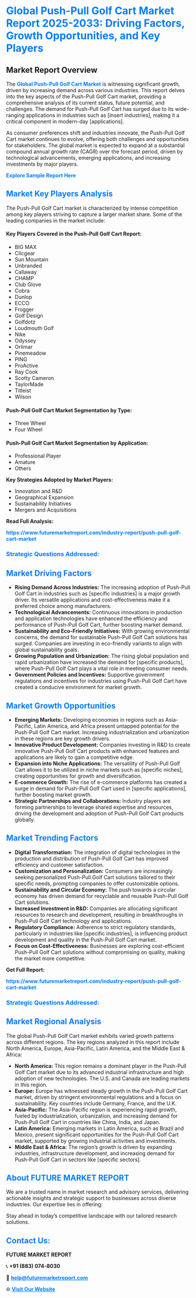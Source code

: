 <h1 style="color: #007BFF;">Global Push-Pull Golf Cart Market Report 2025-2033: Driving Factors, Growth Opportunities, and Key Players</h1>

<section id="overview">
<h2>Market Report Overview</h2>
<p>The <a href="https://www.futuremarketreport.com/industry-report/push-pull-golf-cart-market" style="color: #007BFF; text-decoration: none;"><strong>Global Push-Pull Golf Cart Market</strong></a> is witnessing significant growth, driven by increasing demand across various industries. This report delves into the key aspects of the Push-Pull Golf Cart market, providing a comprehensive analysis of its current status, future potential, and challenges. The demand for Push-Pull Golf Cart has surged due to its wide-ranging applications in industries such as [insert industries], making it a critical component in modern-day [applications].</p>
<p>As consumer preferences shift and industries innovate, the Push-Pull Golf Cart market continues to evolve, offering both challenges and opportunities for stakeholders. The global market is expected to expand at a substantial compound annual growth rate (CAGR) over the forecast period, driven by technological advancements, emerging applications, and increasing investments by major players.</p>
</section>

<section id="overview">
<p><a href="https://www.futuremarketreport.com/request-sample/reportId=54901" style="color: #007BFF; text-decoration: none;"><strong>Explore Sample Report Here</strong></a></p>
</section>

<section id="key-players">
<h2 style="color: #007BFF;">Market Key Players Analysis</h2>
<p>The Push-Pull Golf Cart market is characterized by intense competition among key players striving to capture a larger market share. Some of the leading companies in the market include:</p>
<h4>Key Players Covered in the Push-Pull Golf Cart Report:</h4>
<ul><li>BIG MAX</li><li>Clicgear</li><li>Sun Mountain</li><li>Unbranded</li><li>Callaway</li><li>CHAMP</li><li>Club Glove</li><li>Cobra</li><li>Dunlop</li><li>ECCO</li><li>Frogger</li><li>Golf Design</li><li>Golfdotz</li><li>Loudmouth Golf</li><li>Nike</li><li>Odyssey</li><li>Orlimar</li><li>Pinemeadow</li><li>PING</li><li>ProActive</li><li>Ray Cook</li><li>Scotty Cameron</li><li>TaylorMade</li><li>Titleist</li><li>Wilson</li></ul>
<h4>Push-Pull Golf Cart Market Segmentation by Type:</h4>
<ul><li>Three Wheel</li><li>Four Wheel</li></ul>

<h4>Push-Pull Golf Cart Market Segmentation by Application:</h4>
<ul><li>Professional Player</li><li>Amature</li><li>Others</li></ul>
<p><strong>Key Strategies Adopted by Market Players:</strong></p>
<ul>
<li>Innovation and R&D</li>
<li>Geographical Expansion</li>
<li>Sustainability Initiatives</li>
<li>Mergers and Acquisitions</li>
</ul>
</section>

<section>
<p><strong>Read Full Analysis: </strong></p><a href="https://www.futuremarketreport.com/industry-report/push-pull-golf-cart-market" style="color: #007BFF; text-decoration: none;"><strong>https://www.futuremarketreport.com/industry-report/push-pull-golf-cart-market</strong></a>
<h3 style="color: #007BFF;">Strategic Questions Addressed:</h3>
</section>

<section id="driving-factors">
<h2 style="color: #007BFF;">Market Driving Factors</h2>
<ul>
<li><strong>Rising Demand Across Industries:</strong> The increasing adoption of Push-Pull Golf Cart in industries such as [specific industries] is a major growth driver. Its versatile applications and cost-effectiveness make it a preferred choice among manufacturers.</li>
<li><strong>Technological Advancements:</strong> Continuous innovations in production and application technologies have enhanced the efficiency and performance of Push-Pull Golf Cart, further boosting market demand.</li>
<li><strong>Sustainability and Eco-Friendly Initiatives:</strong> With growing environmental concerns, the demand for sustainable Push-Pull Golf Cart solutions has surged. Companies are investing in eco-friendly variants to align with global sustainability goals.</li>
<li><strong>Growing Population and Urbanization:</strong> The rising global population and rapid urbanization have increased the demand for [specific products], where Push-Pull Golf Cart plays a vital role in meeting consumer needs.</li>
<li><strong>Government Policies and Incentives:</strong> Supportive government regulations and incentives for industries using Push-Pull Golf Cart have created a conducive environment for market growth.</li>
</ul>
</section>

<section id="growth-opportunities">
<h2 style="color: #007BFF;">Market Growth Opportunities</h2>
<ul>
<li><strong>Emerging Markets:</strong> Developing economies in regions such as Asia-Pacific, Latin America, and Africa present untapped potential for the Push-Pull Golf Cart market. Increasing industrialization and urbanization in these regions are key growth drivers.</li>
<li><strong>Innovative Product Development:</strong> Companies investing in R&D to create innovative Push-Pull Golf Cart products with enhanced features and applications are likely to gain a competitive edge.</li>
<li><strong>Expansion into Niche Applications:</strong> The versatility of Push-Pull Golf Cart allows it to be utilized in niche markets such as [specific niches], creating opportunities for growth and diversification.</li>
<li><strong>E-commerce Growth:</strong> The rise of e-commerce platforms has created a surge in demand for Push-Pull Golf Cart used in [specific applications], further boosting market growth.</li>
<li><strong>Strategic Partnerships and Collaborations:</strong> Industry players are forming partnerships to leverage shared expertise and resources, driving the development and adoption of Push-Pull Golf Cart products globally.</li>
</ul>
</section>

<section id="trending-factors">
<h2 style="color: #007BFF;">Market Trending Factors</h2>
<ul>
<li><strong>Digital Transformation:</strong> The integration of digital technologies in the production and distribution of Push-Pull Golf Cart has improved efficiency and customer satisfaction.</li>
<li><strong>Customization and Personalization:</strong> Consumers are increasingly seeking personalized Push-Pull Golf Cart solutions tailored to their specific needs, prompting companies to offer customizable options.</li>
<li><strong>Sustainability and Circular Economy:</strong> The push towards a circular economy has driven demand for recyclable and reusable Push-Pull Golf Cart solutions.</li>
<li><strong>Increased Investment in R&D:</strong> Companies are allocating significant resources to research and development, resulting in breakthroughs in Push-Pull Golf Cart technology and applications.</li>
<li><strong>Regulatory Compliance:</strong> Adherence to strict regulatory standards, particularly in industries like [specific industries], is influencing product development and quality in the Push-Pull Golf Cart market.</li>
<li><strong>Focus on Cost-Effectiveness:</strong> Businesses are exploring cost-efficient Push-Pull Golf Cart solutions without compromising on quality, making the market more competitive.</li>
</ul>
</section>

<section>
<p><strong>Get Full Report: </strong></p><a href="https://www.futuremarketreport.com/industry-report/push-pull-golf-cart-market" style="color: #007BFF; text-decoration: none;"><strong>https://www.futuremarketreport.com/industry-report/push-pull-golf-cart-market</strong></a>
<h3 style="color: #007BFF;">Strategic Questions Addressed:</h3>
</section>


<section id="regional-analysis">
<h2 style="color: #007BFF;">Market Regional Analysis</h2>
<p>The global Push-Pull Golf Cart market exhibits varied growth patterns across different regions. The key regions analyzed in this report include North America, Europe, Asia-Pacific, Latin America, and the Middle East & Africa:</p>
<ul>
<li><strong>North America:</strong> This region remains a dominant player in the Push-Pull Golf Cart market due to its advanced industrial infrastructure and high adoption of new technologies. The U.S. and Canada are leading markets in this region.</li>
<li><strong>Europe:</strong> Europe has witnessed steady growth in the Push-Pull Golf Cart market, driven by stringent environmental regulations and a focus on sustainability. Key countries include Germany, France, and the U.K.</li>
<li><strong>Asia-Pacific:</strong> The Asia-Pacific region is experiencing rapid growth, fueled by industrialization, urbanization, and increasing demand for Push-Pull Golf Cart in countries like China, India, and Japan.</li>
<li><strong>Latin America:</strong> Emerging markets in Latin America, such as Brazil and Mexico, present significant opportunities for the Push-Pull Golf Cart market, supported by growing industrial activities and investments.</li>
<li><strong>Middle East & Africa:</strong> The region’s growth is driven by expanding industries, infrastructure development, and increasing demand for Push-Pull Golf Cart in sectors like [specific sectors].</li>
</ul>
</section>

<footer>
<h2 style="color: #007BFF;">About FUTURE MARKET REPORT</h2>
<p>We are a trusted name in market research and advisory services, delivering actionable insights and strategic support to businesses across diverse industries. Our expertise lies in offering:</p>

<p>Stay ahead in today’s competitive landscape with our tailored research solutions.</p>

<h2 style="color: #007BFF;">Contact Us:</h2>
<p><strong>FUTURE MARKET REPORT</strong></p>
<p>📞 <strong>+91 (883) 074-8030</strong></p>
<p>📧 <strong><a href="mailto:help@futuremarketreport.com" style="color: #007BFF;">help@futuremarketreport.com</a></strong></p>
<p>🌐 <strong><a href="https://www.futuremarketreport.com/" style="color: #007BFF;">Visit Our Website</a></strong></p>
</footer>